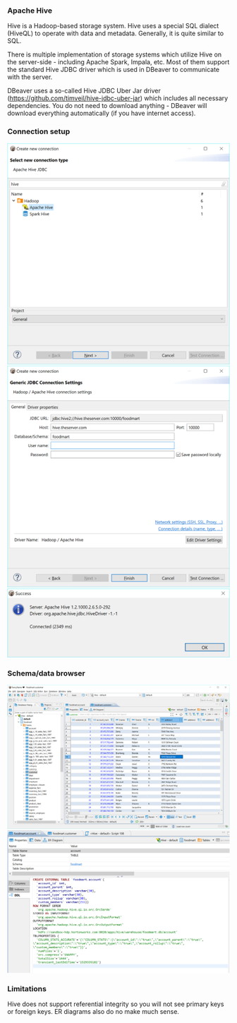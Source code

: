 ### Apache Hive

Hive is a Hadoop-based storage system.
Hive uses a special SQL dialect (HiveQL) to operate with data and metadata. Generally, it is quite similar to SQL.

There is multiple implementation of storage systems which utilize Hive on the server-side - including Apache Spark, Impala, etc. Most of them support the standard Hive JDBC driver which is used in DBeaver to communicate with the server.

DBeaver uses a so-called Hive JDBC Uber Jar driver (https://github.com/timveil/hive-jdbc-uber-jar) which includes all necessary dependencies. You do not need to download anything - DBeaver will download everything automatically (if you have internet access).

### Connection setup

![](images/database/hive/hive-setup-driver.png)
![](images/database/hive/hive-setup-connection.png)
![](images/database/hive/hive-test-connection.png)

### Schema/data browser

![](images/database/hive/hive-tables.png)
![](images/database/hive/hive-ddl.png)

### Limitations

Hive does not support referential integrity so you will not see primary keys or foreign keys.
ER diagrams also do no make much sense.